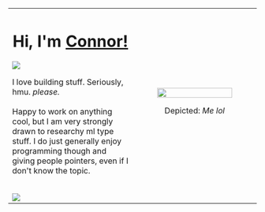 <!-- Using HTML... kids, don't try this at home! :P -->
<!-- (Seriously, really bad form.)-->

<table align="center" width="100%">
    <tr>
        <!-- Right Column -->
        <td valign="top" width="50%">
            <h1 align="center">Hi, I'm <a href="https://www.connorData.Science">Connor!</a></h1>
            <img src="https://dcbadge.limes.pink/api/shield/951673440811769926?compact=true" />
            <p>
                I love building stuff. Seriously, hmu. <i>please.</i>
                <br />
                <br />
                Happy to work on anything cool, but I am very strongly drawn to researchy ml type stuff. I do just generally enjoy programming though and giving people pointers, even if I don't know the topic.
                <br />
                <br />
            </p>
            <img src="http://github-profile-summary-cards.vercel.app/api/cards/profile-details?username=Viibrant&theme=midnight_purple" />
        </td>
        <!-- Left Column -->
        <td align="center" width="50%">
            <img src="https://i.imgflip.com/5efyw6.png" width="80%" />
            <p>
                Depicted: <i> Me lol </i>
            </p>
        </td>
    </tr>
</table>

